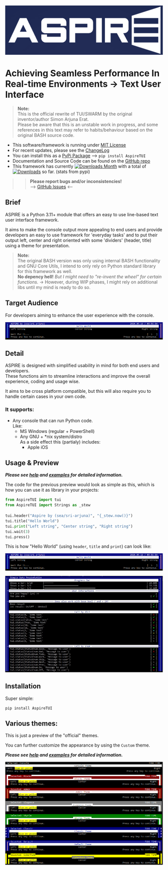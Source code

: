 ![Logo](https://github.com/sri-arjuna/Aspire/blob/master/docs/img/ASPIRE_Logo.png?raw=true)

Achieving Seamless Performance In Real-time Environments -> Text User Interface
===============================================================================

> **Note:** \
> This is the official rewrite of TUI/SWARM by the original inventor/author Simon Arjuna Erat. \
> Please be aware that this is an unstable work in progress, and some references in this text may refer to habits/behaviour based on the original BASH source code.

* This software/framework is running under [MIT License](https://github.com/sri-arjuna/Aspire/blob/master/docs/LICENSE.txt)
* For recent updates, please see the [ChangeLog](https://github.com/sri-arjuna/Aspire/blob/master/docs/ChangeLog.md)
* You can install this as a [PyPi Package](https://pypi.org/project/AspireTUI/) --> ``pip install AspireTUI``
* Documentation and Source Code can be found on the [GitHub repo](https://github.com/sri-arjuna/Aspire)
* This framework has currently [![Downloads Month](https://static.pepy.tech/badge/AspireTUI/month)](https://pepy.tech/project/AspireTUI) with a total of [![Downloads](https://static.pepy.tech/badge/AspireTUI)](https://pepy.tech/project/AspireTUI) so far. (stats from pypi)

>> __Please report bugs and/or inconsistencies!__ \
>> --> [GitHub Issues](https://github.com/sri-arjuna/ASPIRE/issues) <--


Brief
-----
ASPIRE is a Python 3.11+ module that offers an easy to use line-based text user interface framework.

It aims to make the console output more appealing to end users and provide developers an easy to use framework for 'everyday tasks' and to put their output left, center and right oriented with some 'dividers' (header, title) using a theme for presentation.

> __Note:__\
> The original BASH version was only using internal BASH functionality and GNU Core Utils, I intend to only rely on Python standard library for this framework as well. \
> __No depency hell!__ *But I might need to "*re-invent the wheel*" for certain functions.* -> However, during WIP phases, I might rely on additional libs until my mind is ready to do so.


Target Audience
---------------
For developers aiming to enhance the user experience with the console.

![HelloWorld](https://github.com/sri-arjuna/Aspire/blob/master/docs/img/HelloWorld.jpg?raw=true)


Detail
------

ASPIRE is designed with simplified usability in mind for both end users and developers. \
These functions aim to streamline interactions and improve the overall experience, coding and usage wise.

It aims to be cross platform compatible, but this will also require you to handle certain cases in your own code.

### It supports:
* Any console that can run Python code.\
Like:
	* MS Windows (regular + PowerShell)
	* Any GNU + *nix system/distro \
	As a side effect this (partialy) includes:
		* Apple iOS


Usage & Preview
---------------

___Please see [help](https://github.com/sri-arjuna/Aspire/blob/master/docs/Help.md) and [examples](https://github.com/sri-arjuna/Aspire/blob/master/docs/examples) for detailed information.___

The code for the previous preview would look as simple as this, which is how you can use it as library in your projects:

```py
from AspireTUI import tui
from AspireTUI import Strings as _stew

tui.header("Aspire by (sea/sri-arjuna)", "{_stew.now()}")
tui.title("Hello World")
tui.print("Left string", "Center string", "Right string")
tui.wait(3)
tui.press()
```

This is how "Hello World" (using ``header``, ``title`` and ``print``) can look like:

![HelloWorld](https://github.com/sri-arjuna/Aspire/blob/master/docs/img/HelloWorld.jpg?raw=true)

![User Interactions](https://github.com/sri-arjuna/Aspire/blob/master/docs/img/yesno_status.jpg?raw=true)


Installation
------------

Super simple:
```
pip install AspireTUI
```


Various themes:
---------------

This is just a preview of the "official" themes.

You can further customize the appearance by using the ``Custom`` theme.

___Please see [help](https://github.com/sri-arjuna/Aspire/blob/master/docs/help) and [examples](https://github.com/sri-arjuna/Aspire/blob/master/docs/examples) for detailed information.___

![Themes Preview](https://github.com/sri-arjuna/Aspire/blob/master/docs/img/themes.jpg?raw=true)
